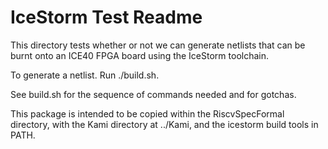 IceStorm Test Readme
====================

This directory tests whether or not we can generate netlists that can be burnt onto an ICE40 FPGA board using the IceStorm toolchain.

To generate a netlist. Run ./build.sh.

See build.sh for the sequence of commands needed and for gotchas.

This package is intended to be copied within the RiscvSpecFormal directory, with the Kami directory at ../Kami, and the icestorm build tools in PATH.

